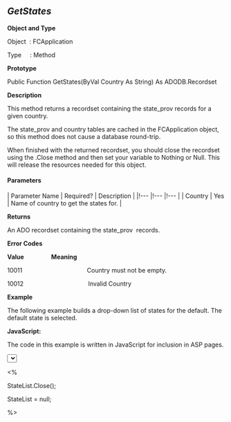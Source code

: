 _GetStates_
-----------

**Object and Type**

Object  : FCApplication

Type     : Method

**Prototype**

Public Function GetStates(ByVal Country As String) As ADODB.Recordset

**Description**

This method returns a recordset containing the state_prov records for a given country.

The state_prov and country tables are cached in the FCApplication object, so this method does not cause a database round-trip.

When finished with the returned recordset, you should close the recordset using the .Close method and then set your variable to Nothing or Null. This will release the resources needed for this object.

#### Parameters

| Parameter Name | Required? | Description |
|!--- |!--- |!--- |
| Country | Yes | Name of country to get the states for. |

**Returns**

An ADO recordset containing the state_prov  records.

**Error Codes**

**Value**                **Meaning**

10011                                      Country must not be empty.

10012                                      Invalid Country

**Example**

The following example builds a drop-down list of states for the default. The default state is selected.

**JavaScript:**

The code in this example is written in JavaScript for inclusion in ASP pages.

<SELECT NAME="States">

<%

var defCountry = FCApp.GetDefaultCountry();

var StateList = FCApp.GetStates(defCountry);

var defState = FCApp.GetDefaultState(defCountry);

while (! StateList.EOF) { %>

  <option

  <% if (StateList("name") == defState) { %>

  selected = true <% } %> >

  <%=StateList("name")%>

  <% StateList.MoveNext; %>

  </option>

<% } %>

</SELECT>

<%

StateList.Close();

StateList = null;

%>